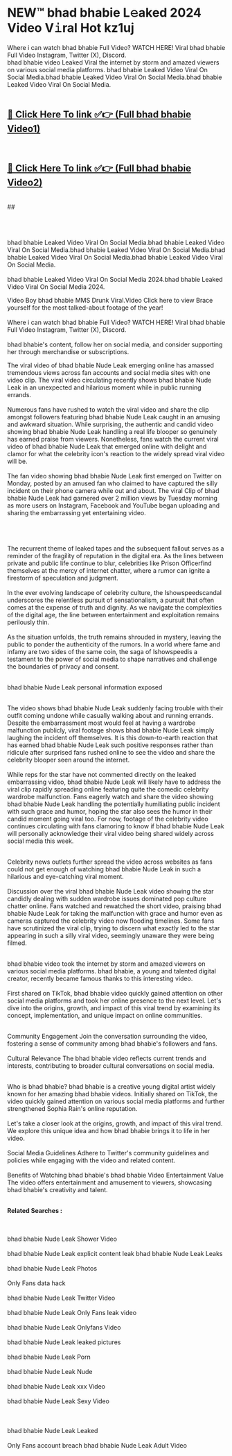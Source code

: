 
# NEW™ bhad bhabie L𝚎aked 2024 Video V𝚒ral Hot kz1uj

Where i can watch bhad bhabie Full Video? WATCH HERE! Viral bhad bhabie Full Video Instagram, Twitter (X), Discord. <br>
bhad bhabie video Leaked Viral the internet by storm and amazed viewers on various social media platforms. bhad bhabie Leaked Video Viral On Social Media.bhad bhabie Leaked Video Viral On Social Media.bhad bhabie Leaked Video Viral On Social Media.<br>
 <br>

##  <a href="hhttps://clipsfans.site?title=bhad_bhabie&ref=git">🔴 Click Here To link ✅👉 (Full bhad bhabie Video1)</a><br>
  <br>

##  <a href="https://clipsfans.site?title=bhad_bhabie&ref=git">🔴 Click Here To link ✅👉 (Full bhad bhabie Video2)</a><br>
  <br>
  ##


  <br>

  <br>

<br><br>
bhad bhabie Leaked Video Viral On Social Media.bhad bhabie Leaked Video Viral On Social Media.bhad bhabie Leaked Video Viral On Social Media.bhad bhabie Leaked Video Viral On Social Media.bhad bhabie Leaked Video Viral On Social Media.
<br><br>
bhad bhabie Leaked Video Viral On Social Media 2024.bhad bhabie Leaked Video Viral On Social Media 2024.


Video Boy bhad bhabie MMS Drunk Viral.Video Click here to view Brace yourself for the most talked-about footage of the year!
<br><br>
Where i can watch bhad bhabie Full Video? WATCH HERE! Viral bhad bhabie Full Video Instagram, Twitter (X), Discord.
<br><br>
bhad bhabie's content, follow her on social media, and consider supporting her through merchandise or subscriptions.


The viral video of bhad bhabie Nude Leak emerging online has amassed tremendous views across fan accounts and social media sites with one video clip. The viral video circulating recently shows bhad bhabie Nude Leak in an unexpected and hilarious moment while in public running errands.
<br><br>
Numerous fans have rushed to watch the viral video and share the clip amongst followers featuring bhad bhabie Nude Leak caught in an amusing and awkward situation. While surprising, the authentic and candid video showing bhad bhabie Nude Leak handling a real life blooper so genuinely has earned praise from viewers. Nonetheless, fans watch the current viral video of bhad bhabie Nude Leak that emerged online with delight and clamor for what the celebrity icon's reaction to the widely spread viral video will be.
<br><br>
The fan video showing bhad bhabie Nude Leak first emerged on Twitter on Monday, posted by an amused fan who claimed to have captured the silly incident on their phone camera while out and about. The viral Clip of bhad bhabie Nude Leak had garnered over 2 million views by Tuesday morning as more users on Instagram, Facebook and YouTube began uploading and sharing the embarrassing yet entertaining video.
<br><br>


<br><br>
The recurrent theme of leaked tapes and the subsequent fallout serves as a reminder of the fragility of reputation in the digital era. As the lines between private and public life continue to blur, celebrities like Prison Officerfind themselves at the mercy of internet chatter, where a rumor can ignite a firestorm of speculation and judgment.
<br><br>
In the ever evolving landscape of celebrity culture, the Ishowspeedscandal underscores the relentless pursuit of sensationalism, a pursuit that often comes at the expense of truth and dignity. As we navigate the complexities of the digital age, the line between entertainment and exploitation remains perilously thin.
<br><br>
As the situation unfolds, the truth remains shrouded in mystery, leaving the public to ponder the authenticity of the rumors. In a world where fame and infamy are two sides of the same coin, the saga of Ishowspeedis a testament to the power of social media to shape narratives and challenge the boundaries of privacy and consent.
<br><br>





bhad bhabie Nude Leak personal information exposed
<br><br>



The video shows bhad bhabie Nude Leak suddenly facing trouble with their outfit coming undone while casually walking about and running errands. Despite the embarrassment most would feel at having a wardrobe malfunction publicly, viral footage shows bhad bhabie Nude Leak simply laughing the incident off themselves. It is this down-to-earth reaction that has earned bhad bhabie Nude Leak such positive responses rather than ridicule after surprised fans rushed online to see the video and share the celebrity blooper seen around the internet.
<br><br>
While reps for the star have not commented directly on the leaked embarrassing video, bhad bhabie Nude Leak will likely have to address the viral clip rapidly spreading online featuring quite the comedic celebrity wardrobe malfunction. Fans eagerly watch and share the video showing bhad bhabie Nude Leak handling the potentially humiliating public incident with such grace and humor, hoping the star also sees the humor in their candid moment going viral too. For now, footage of the celebrity video continues circulating with fans clamoring to know if bhad bhabie Nude Leak will personally acknowledge their viral video being shared widely across social media this week.
<br><br>

Celebrity news outlets further spread the video across websites as fans could not get enough of watching bhad bhabie Nude Leak in such a hilarious and eye-catching viral moment.
<br><br>
Discussion over the viral bhad bhabie Nude Leak video showing the star candidly dealing with sudden wardrobe issues dominated pop culture chatter online. Fans watched and rewatched the short video, praising bhad bhabie Nude Leak for taking the malfunction with grace and humor even as cameras captured the celebrity video now flooding timelines. Some fans have scrutinized the viral clip, trying to discern what exactly led to the star appearing in such a silly viral video, seemingly unaware they were being filmed.
<br><br>


bhad bhabie video took the internet by storm and amazed viewers on various social media platforms. bhad bhabie, a young and talented digital creator, recently became famous thanks to this interesting video.
<br><br>
First shared on TikTok, bhad bhabie video quickly gained attention on other social media platforms and took her online presence to the next level. Let's dive into the origins, growth, and impact of this viral trend by examining its concept, implementation, and unique impact on online communities.
<br><br>

Community Engagement Join the conversation surrounding the video, fostering a sense of community among bhad bhabie's followers and fans.
<br><br>
Cultural Relevance The bhad bhabie video reflects current trends and interests, contributing to broader cultural conversations on social media.
<br><br>




Who is bhad bhabie? bhad bhabie is a creative young digital artist widely known for her amazing bhad bhabie videos. Initially shared on TikTok, the video quickly gained attention on various social media platforms and further strengthened Sophia Rain's online reputation.
<br><br>
Let's take a closer look at the origins, growth, and impact of this viral trend. We explore this unique idea and how bhad bhabie brings it to life in her video.
<br><br>
Social Media Guidelines Adhere to Twitter's community guidelines and policies while engaging with the video and related content.
<br><br>
Benefits of Watching bhad bhabie's bhad bhabie Video Entertainment Value The video offers entertainment and amusement to viewers, showcasing bhad bhabie's creativity and talent.
<br><br>




<strong>Related Searches :</strong>

<br><br>
bhad bhabie Nude Leak Shower Video
<br><br>
bhad bhabie Nude Leak explicit content leak
bhad bhabie Nude Leak Leaks
<br><br>
bhad bhabie Nude Leak Photos
<br><br>
Only Fans data hack
<br><br>
bhad bhabie Nude Leak Twitter Video
<br><br>
bhad bhabie Nude Leak Only Fans leak video
<br><br>
bhad bhabie Nude Leak Onlyfans Video
<br><br>
bhad bhabie Nude Leak leaked pictures
<br><br>
bhad bhabie Nude Leak Porn
<br><br>
bhad bhabie Nude Leak Nude
<br><br>
bhad bhabie Nude Leak xxx Video
<br><br>
bhad bhabie Nude Leak Sexy Video
<br><br>
<br><br>
bhad bhabie Nude Leak Leaked
<br><br>
Only Fans account breach
bhad bhabie Nude Leak Adult Video
<br><br>